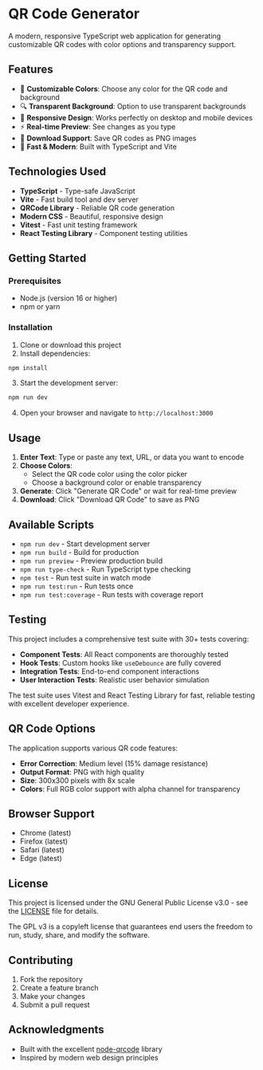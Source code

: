 # QR Code Generator

A modern, responsive TypeScript web application for generating customizable QR codes with color options and transparency support.

## Features

- 🎨 **Customizable Colors**: Choose any color for the QR code and background
- 🔍 **Transparent Background**: Option to use transparent backgrounds
- 📱 **Responsive Design**: Works perfectly on desktop and mobile devices
- ⚡ **Real-time Preview**: See changes as you type
- 💾 **Download Support**: Save QR codes as PNG images
- 🚀 **Fast & Modern**: Built with TypeScript and Vite

## Technologies Used

- **TypeScript** - Type-safe JavaScript
- **Vite** - Fast build tool and dev server
- **QRCode Library** - Reliable QR code generation
- **Modern CSS** - Beautiful, responsive design
- **Vitest** - Fast unit testing framework
- **React Testing Library** - Component testing utilities

## Getting Started

### Prerequisites

- Node.js (version 16 or higher)
- npm or yarn

### Installation

1. Clone or download this project
2. Install dependencies:

```bash
npm install
```

3. Start the development server:

```bash
npm run dev
```

4. Open your browser and navigate to `http://localhost:3000`

## Usage

1. **Enter Text**: Type or paste any text, URL, or data you want to encode
2. **Choose Colors**:
   - Select the QR code color using the color picker
   - Choose a background color or enable transparency
3. **Generate**: Click "Generate QR Code" or wait for real-time preview
4. **Download**: Click "Download QR Code" to save as PNG

## Available Scripts

- `npm run dev` - Start development server
- `npm run build` - Build for production
- `npm run preview` - Preview production build
- `npm run type-check` - Run TypeScript type checking
- `npm test` - Run test suite in watch mode
- `npm run test:run` - Run tests once
- `npm run test:coverage` - Run tests with coverage report

## Testing

This project includes a comprehensive test suite with 30+ tests covering:

- **Component Tests**: All React components are thoroughly tested
- **Hook Tests**: Custom hooks like `useDebounce` are fully covered
- **Integration Tests**: End-to-end component interactions
- **User Interaction Tests**: Realistic user behavior simulation

The test suite uses Vitest and React Testing Library for fast, reliable testing with excellent developer experience.

## QR Code Options

The application supports various QR code features:

- **Error Correction**: Medium level (15% damage resistance)
- **Output Format**: PNG with high quality
- **Size**: 300x300 pixels with 8x scale
- **Colors**: Full RGB color support with alpha channel for transparency

## Browser Support

- Chrome (latest)
- Firefox (latest)
- Safari (latest)
- Edge (latest)

## License

This project is licensed under the GNU General Public License v3.0 - see the [LICENSE](LICENSE) file for details.

The GPL v3 is a copyleft license that guarantees end users the freedom to run, study, share, and modify the software.

## Contributing

1. Fork the repository
2. Create a feature branch
3. Make your changes
4. Submit a pull request

## Acknowledgments

- Built with the excellent [node-qrcode](https://www.npmjs.com/package/qrcode) library
- Inspired by modern web design principles
